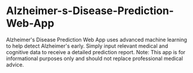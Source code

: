 # Alzheimer-s-Disease-Prediction-Web-App
Alzheimer's Disease Prediction Web App uses advanced machine learning to help detect Alzheimer's early. Simply input relevant medical and cognitive data to receive a detailed prediction report. Note: This app is for informational purposes only and should not replace professional medical advice.
